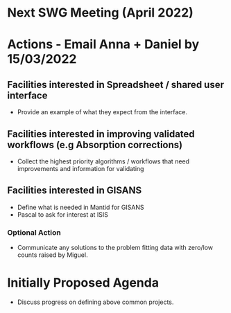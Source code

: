 # Next SWG Meeting (April 2022)

# Actions - Email Anna + Daniel by 15/03/2022

## Facilities interested in Spreadsheet / shared user interface
- Provide an example of what they expect from the interface.

## Facilities interested in improving validated workflows (e.g Absorption corrections)
- Collect the highest priority algorithms / workflows that need improvements and information for validating

## Facilities interested in GISANS
- Define what is needed in Mantid for GISANS
- Pascal to ask for interest at ISIS

### Optional Action
- Communicate any solutions to the problem fitting data with zero/low counts raised by Miguel.


# Initially Proposed Agenda

- Discuss progress on defining above common projects.
